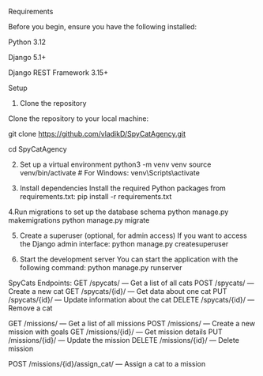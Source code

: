 Requirements

Before you begin, ensure you have the following installed:

Python 3.12

Django 5.1+

Django REST Framework 3.15+

Setup

1. Clone the repository

Clone the repository to your local machine:

git clone https://github.com/vladikD/SpyCatAgency.git

cd SpyCatAgency

2. Set up a virtual environment
python3 -m venv venv
source venv/bin/activate  # For Windows: venv\Scripts\activate

3. Install dependencies
Install the required Python packages from requirements.txt:
pip install -r requirements.txt

4.Run migrations to set up the database schema
python manage.py makemigrations
python manage.py migrate

5. Create a superuser (optional, for admin access)
If you want to access the Django admin interface:
python manage.py createsuperuser

6. Start the development server
You can start the application with the following command:
python manage.py runserver

SpyCats Endpoints:
GET /spycats/ — Get a list of all cats
POST /spycats/ — Create a new cat
GET /spycats/{id}/ — Get data about one cat
PUT /spycats/{id}/ — Update information about the cat
DELETE /spycats/{id}/ — Remove a cat

GET /missions/ — Get a list of all missions
POST /missions/ — Create a new mission with goals
GET /missions/{id}/ — Get mission details
PUT /missions/{id}/ — Update the mission
DELETE /missions/{id}/ — Delete mission

POST /missions/{id}/assign_cat/ — Assign a cat to a mission



